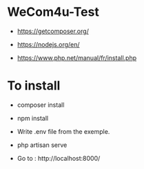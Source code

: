 # WeCom4u-Test

* https://getcomposer.org/

* https://nodejs.org/en/

* https://www.php.net/manual/fr/install.php

# To install 

* composer install

* npm install

* Write .env file from the exemple.

* php artisan serve

* Go to : http://localhost:8000/